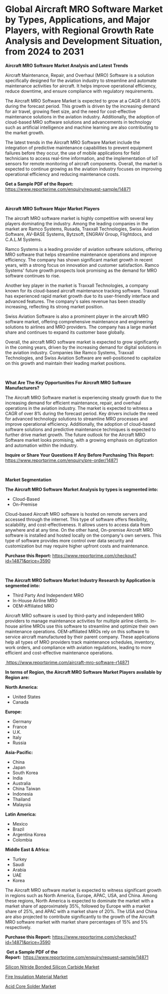 <p><h1>Global Aircraft MRO Software Market by Types, Applications, and Major Players, with Regional Growth Rate Analysis and Development Situation, from 2024 to 2031</h1></p><p><strong>Aircraft MRO Software Market Analysis and Latest Trends</strong></p>
<p><p>Aircraft Maintenance, Repair, and Overhaul (MRO) Software is a solution specifically designed for the aviation industry to streamline and automate maintenance activities for aircraft. It helps improve operational efficiency, reduce downtime, and ensure compliance with regulatory requirements.</p><p>The Aircraft MRO Software Market is expected to grow at a CAGR of 8.00% during the forecast period. This growth is driven by the increasing demand for air travel, growing fleet size, and the need for cost-effective maintenance solutions in the aviation industry. Additionally, the adoption of cloud-based MRO software solutions and advancements in technology such as artificial intelligence and machine learning are also contributing to the market growth.</p><p>The latest trends in the Aircraft MRO Software Market include the integration of predictive maintenance capabilities to prevent equipment failures before they occur, the use of mobile applications for field technicians to access real-time information, and the implementation of IoT sensors for remote monitoring of aircraft components. Overall, the market is expected to continue growing as the aviation industry focuses on improving operational efficiency and reducing maintenance costs.</p></p>
<p><strong>Get a Sample PDF of the Report:&nbsp;</strong> <a href="https://www.reportprime.com/enquiry/request-sample/14871">https://www.reportprime.com/enquiry/request-sample/14871</a></p>
<p>&nbsp;</p>
<p><strong>Aircraft MRO Software Major Market Players</strong></p>
<p><p>The aircraft MRO software market is highly competitive with several key players dominating the industry. Among the leading companies in the market are Ramco Systems, Rusada, Traxxall Technologies, Swiss Aviation Software, AV-BASE Systems, Bytzsoft, ENGRAV Group, Flightdocs, and C.A.L.M Systems.</p><p>Ramco Systems is a leading provider of aviation software solutions, offering MRO software that helps streamline maintenance operations and improve efficiency. The company has shown significant market growth in recent years, with a strong focus on innovation and customer satisfaction. Ramco Systems' future growth prospects look promising as the demand for MRO software continues to rise.</p><p>Another key player in the market is Traxxall Technologies, a company known for its cloud-based aircraft maintenance tracking software. Traxxall has experienced rapid market growth due to its user-friendly interface and advanced features. The company's sales revenue has been steadily increasing, reflecting its strong market position.</p><p>Swiss Aviation Software is also a prominent player in the aircraft MRO software market, offering comprehensive maintenance and engineering solutions to airlines and MRO providers. The company has a large market share and continues to expand its customer base globally.</p><p>Overall, the aircraft MRO software market is expected to grow significantly in the coming years, driven by the increasing demand for digital solutions in the aviation industry. Companies like Ramco Systems, Traxxall Technologies, and Swiss Aviation Software are well-positioned to capitalize on this growth and maintain their leading market positions.</p></p>
<p>&nbsp;</p>
<p><strong>What Are The Key Opportunities For Aircraft MRO Software Manufacturers?</strong></p>
<p><p>The Aircraft MRO Software market is experiencing steady growth due to the increasing demand for efficient maintenance, repair, and overhaul operations in the aviation industry. The market is expected to witness a CAGR of over 8% during the forecast period. Key drivers include the need for advanced technology solutions to streamline MRO processes and improve operational efficiency. Additionally, the adoption of cloud-based software solutions and predictive maintenance techniques is expected to further drive market growth. The future outlook for the Aircraft MRO Software market looks promising, with a growing emphasis on digitization and automation within the industry.</p></p>
<p><strong>Inquire or Share Your Questions If Any Before Purchasing This Report:</strong> <a href="https://www.reportprime.com/enquiry/pre-order/14871">https://www.reportprime.com/enquiry/pre-order/14871</a></p>
<p>&nbsp;</p>
<p><strong>Market Segmentation</strong></p>
<p><strong>The Aircraft MRO Software Market Analysis by types is segmented into:</strong></p>
<p><ul><li>Cloud-Based</li><li>On-Premise</li></ul></p>
<p><p>Cloud-based Aircraft MRO software is hosted on remote servers and accessed through the internet. This type of software offers flexibility, scalability, and cost-effectiveness. It allows users to access data from anywhere and at any time. On the other hand, On-premise Aircraft MRO software is installed and hosted locally on the company's own servers. This type of software provides more control over data security and customization but may require higher upfront costs and maintenance.</p></p>
<p><strong>Purchase this Report:&nbsp;</strong><a href="https://www.reportprime.com/checkout?id=14871&price=3590">https://www.reportprime.com/checkout?id=14871&price=3590</a></p>
<p>&nbsp;</p>
<p><strong>The Aircraft MRO Software Market Industry Research by Application is segmented into:</strong></p>
<p><ul><li>Third Party And Independent MRO</li><li>In-House Airline MRO</li><li>OEM-Affiliated MRO</li></ul></p>
<p><p>Aircraft MRO software is used by third-party and independent MRO providers to manage maintenance activities for multiple airline clients. In-house airline MROs use this software to streamline and optimize their own maintenance operations. OEM-affiliated MROs rely on this software to service aircraft manufactured by their parent company. These applications help all types of MRO providers track maintenance schedules, inventory, work orders, and compliance with aviation regulations, leading to more efficient and cost-effective maintenance operations.</p></p>
<p><a href="https://www.reportprime.com/aircraft-mro-software-r14871">&nbsp;https://www.reportprime.com/aircraft-mro-software-r14871</a></p>
<p><strong>In terms of Region, the Aircraft MRO Software Market Players available by Region are:</strong></p>
<p>
    <p> <strong> North America: </strong>
        <ul>
            <li>United States</li>
            <li>Canada</li>
        </ul>
        </p> 
    <p> <strong> Europe: </strong>
        <ul>
            <li>Germany</li>
            <li>France</li>
            <li>U.K.</li>
            <li>Italy</li>
            <li>Russia</li>
        </ul>
        </p> 
    <p> <strong> Asia-Pacific: </strong>
        <ul>
            <li>China</li>
            <li>Japan</li>
            <li>South Korea</li>
            <li>India</li>
            <li>Australia</li>
            <li>China Taiwan</li>
            <li>Indonesia</li>
            <li>Thailand</li>
            <li>Malaysia</li>
        </ul>
        </p> 
    <p> <strong> Latin America: </strong>
        <ul>
            <li>Mexico</li>
            <li>Brazil</li>
            <li>Argentina Korea</li>
            <li>Colombia</li>
        </ul>
        </p> 
    <p> <strong> Middle East & Africa: </strong>
        <ul>
            <li>Turkey</li>
            <li>Saudi</li>
            <li>Arabia</li>
            <li>UAE</li>
            <li>Korea</li>
        </ul>
    </p>
    </p>
<p><p>The Aircraft MRO software market is expected to witness significant growth in regions such as North America, Europe, APAC, USA, and China. Among these regions, North America is expected to dominate the market with a market share of approximately 35%, followed by Europe with a market share of 25%, and APAC with a market share of 20%. The USA and China are also projected to contribute significantly to the growth of the Aircraft MRO software market with market share percentages of 15% and 5% respectively.</p></p>
<p><strong>Purchase this Report: </strong><a href="https://www.reportprime.com/checkout?id=14871&price=3590">https://www.reportprime.com/checkout?id=14871&price=3590</a></p>
<p>&nbsp;<strong>Get a Sample PDF of the Report:&nbsp;&nbsp;</strong><a href="https://www.reportprime.com/enquiry/request-sample/14871">https://www.reportprime.com/enquiry/request-sample/14871</a></p>
<p><strong></strong></p>
<p><p><a href="https://www.linkedin.com/pulse/silicon-nitride-bonded-carbide-market-challenges-opportunities-5oaee?trackingId=mKhVLP3pxF%2BsMBeoISe4cA%3D%3D">Silicon Nitride Bonded Silicon Carbide Market</a></p><p><a href="https://www.linkedin.com/pulse/global-fire-insulation-material-market-types-applications-major-5do5e?trackingId=5fgnTVrDeEIKkKkB4CZu1w%3D%3D">Fire Insulation Material Market</a></p><p><a href="https://www.linkedin.com/pulse/acid-core-solder-market-size-evaluating-its-trends-growth-projections-t6wpc?trackingId=P5tycp83pfBt%2F9BJ9L1wXA%3D%3D">Acid Core Solder Market</a></p></p>